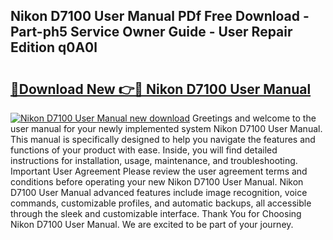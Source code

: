 ## Nikon D7100 User Manual PDf Free Download - Part-ph5 Service Owner Guide - User Repair Edition q0A0l

# <h2><a href="http://cf26052.oget.top/?id=Nikon+D7100+User+Manual">🔗Download New 👉🔴 Nikon D7100 User Manual</a></h2>

[![Nikon D7100 User Manual new download](https://i.imgur.com/5g1atiW.png)](http://cf26052.oget.top/?id=Nikon+D7100+User+Manual)
Greetings and welcome to the user manual for your newly implemented system Nikon D7100 User Manual. This manual is specifically designed to help you navigate the features and functions of your product with ease. Inside, you will find detailed instructions for installation, usage, maintenance, and troubleshooting. Important User Agreement Please review the user agreement terms and conditions before operating your new Nikon D7100 User Manual. Nikon D7100 User Manual advanced features include image recognition, voice commands, customizable profiles, and automatic backups, all accessible through the sleek and customizable interface. Thank You for Choosing Nikon D7100 User Manual. We are excited to be part of your journey.
